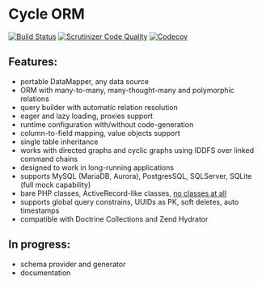# Cycle ORM
[![Build Status](https://travis-ci.org/spiral/cycle.svg?branch=master)](https://travis-ci.org/spiral/cycle)
[![Scrutinizer Code Quality](https://scrutinizer-ci.com/g/spiral/cycle/badges/quality-score.png?b=master)](https://scrutinizer-ci.com/g/spiral/cycle/?branch=master)
[![Codecov](https://codecov.io/gh/spiral/cycle/graph/badge.svg)](https://codecov.io/gh/spiral/cycle)

Features:
---------
- portable DataMapper, any data source
- ORM with many-to-many, many-thought-many and polymorphic relations
- query builder with automatic relation resolution
- eager and lazy loading, proxies support
- runtime configuration with/without code-generation
- column-to-field mapping, value objects support
- single table inheritance
- works with directed graphs and cyclic graphs using IDDFS over linked command chains
- designed to work in long-running applications
- supports MySQL (MariaDB, Aurora), PostgresSQL, SQLServer, SQLite (full mock capability)
- bare PHP classes, ActiveRecord-like classes, [no classes at all](tests/Cycle/Classless)
- supports global query constrains, UUIDs as PK, soft deletes, auto timestamps
- compatible with Doctrine Collections and Zend Hydrator

In progress:
---------
- schema provider and generator
- documentation
